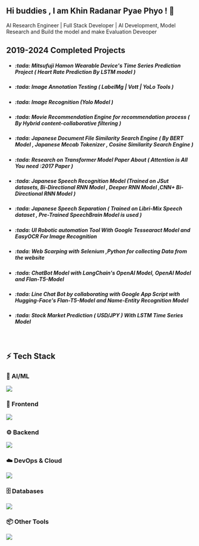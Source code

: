 ## Hi buddies , I am Khin Radanar Pyae Phyo ! 👋
<p> AI Research Engineer | Full Stack Developer | AI Development, Model Research and Build the model and make Evaluation Deveoper</p>

<h2 align="left"> 2019-2024 Completed Projects </h2>

- <h5> :tada: Mitsufuji Hamon Wearable Device's Time Series Prediction Project ( Heart Rate Prediction By LSTM model ) </h5>
- <h5> :tada: Image Annotation Testing ( LabelMg | Vott | YoLo Tools ) </h5>
- <h5> :tada: Image Recognition (Yolo Model ) </h5>
- <h5> :tada: Movie Recommendation Engine for recommendation process ( By Hybrid content-collaborative filtering ) </h5>
- <h5> :tada: Japanese Document File Similarity Search Engine ( By BERT Model , Japanese Mecab Tokenizer , Cosine Similarity Search Engine ) </h5>
- <h5> :tada: Research on Transformer Model Paper About ( Attention is All You need :2017 Paper ) </h5>
- <h5> :tada: Japanese Speech Recognition Model (Trained on JSut datasets, Bi-Directional RNN Model , Deeper RNN Model ,CNN+ Bi-Directional RNN Model  ) </h5>
- <h5> :tada: Japanese Speech Separation ( Trained on Libri-Mix Speech dataset , Pre-Trained SpeechBrain Model is used ) </h5>
- <h5> :tada: UI Robotic automation Tool With Google Tessearact Model and EasyOCR For Image Recognition  </h5>
- <h5> :tada: Web Scarping with Selenium ,Python for collecting Data from the website </h5>
- <h5> :tada: ChatBot Model with LangChain's OpenAI Model, OpenAI Model and Flan-T5-Model  </h5>
- <h5> :tada: Line Chat Bot by collaborating with Google App Script with Hugging-Face's Flan-T5-Model and Name-Entity Recognition Model  </h5>
- <h5> :tada: Stock Market Prediction ( USD/JPY )  With LSTM Time Series Model </h5>
</br>
<h2 align="left">⚡ Tech Stack</h2>

### 🧠 AI/ML  
<p align="left">
  <img src="https://skillicons.dev/icons?i=py,sklearn,tensorflow,pytorch,opencv,anaconda, selenium" />
</p>

### 🚀 Frontend  
<p align="left">
  <img src="https://skillicons.dev/icons?i=html,css,js,react,nextjs,bootstrap,tailwind,materialui,laravel" />
</p>

### ⚙️ Backend  
<p align="left">
  <img src="https://skillicons.dev/icons?i=nodejs,express,php,laravel " />
</p>

### ☁️ DevOps & Cloud  
<p align="left">
  <img src="https://skillicons.dev/icons?i=aws,gcp,docker" />
</p>

### 🗄️ Databases  
<p align="left">
  <img src="https://skillicons.dev/icons?i=mongodb,mysql,firebase" />
</p>

### 📦 Other Tools
<p align="left">
  <img src="https://skillicons.dev/icons?i=git,github,gitlab,vscode,idea,eclipse,notion,bitbucket" />
</p>


<!--
**khinradanarpyaephyo98/khinradanarpyaephyo98** is a ✨ _special_ ✨ repository because its `README.md` (this file) appears on your GitHub profile.

Here are some ideas to get you started:

- 🔭 I’m currently working on ...
- 🌱 I’m currently learning ...
- 👯 I’m looking to collaborate on ...
- 🤔 I’m looking for help with ...
- 💬 Ask me about ...
- 📫 How to reach me: ...
- 😄 Pronouns: ...
- ⚡ Fun fact: ...
-->
